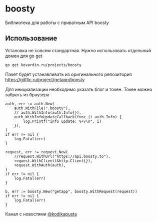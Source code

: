 # boosty

Библиотека для работы с приватным API boosty

## Использование

Установка не совсем стандартная. Нужно использовать отдельный домен для go get

```shell
go get kovardin.ru/projects/boosty
```

Пакет будет устанавливать из оригинального репозитория https://gitflic.ru/project/getapp/boosty

Для инициализации необходимо указать блог и токен. Токен можно забрать из браузера

```golang
auth, err := auth.New(
	auth.WithFile(".boosty"),
    // auth.WithInfo(auth.Info{}),
    auth.WithInfoUpdateCallback(func (i auth.Info) {
        log.Printf("info update: %+v\n", i)
    }),
)
if err != nil {
    log.Fatal(err)
}

request, err := request.New(
    //request.WithUrl("https://api.boosty.to"),
    request.WithClient(&http.Client{}),
    request.WithAuth(auth),
)
if err != nil {
    log.Fatal(err)
}

b, err := boosty.New("getapp", boosty.WithRequest(request))
if err != nil {
    log.Fatal(err)
}
```
Канал с новостями [@kodikapusta](https://t.me/kodikapusta)
